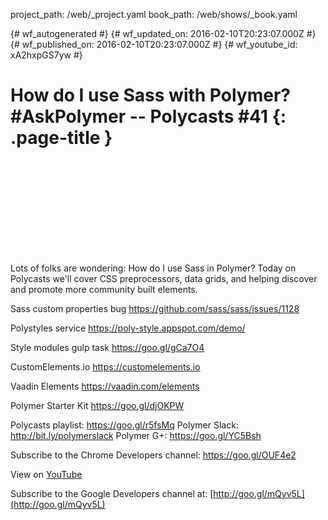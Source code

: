 project_path: /web/_project.yaml
book_path: /web/shows/_book.yaml

{# wf_autogenerated #}
{# wf_updated_on: 2016-02-10T20:23:07.000Z #}
{# wf_published_on: 2016-02-10T20:23:07.000Z #}
{# wf_youtube_id: xA2hxpGS7yw #}

# How do I use Sass with Polymer? #AskPolymer -- Polycasts #41 {: .page-title }


<div class="video-wrapper">
  <iframe class="devsite-embedded-youtube-video" data-video-id="xA2hxpGS7yw"
          data-autohide="1" data-showinfo="0" frameborder="0" allowfullscreen>
  </iframe>
</div>

Lots of folks are wondering: How do I use Sass in Polymer? Today on Polycasts we&#x27;ll cover CSS preprocessors, data grids, and helping discover and promote more community built elements.

Sass custom properties bug
https://github.com/sass/sass/issues/1128

Polystyles service
https://poly-style.appspot.com/demo/

Style modules gulp task
https://goo.gl/gCa7O4

CustomElements.io
https://customelements.io

Vaadin Elements
https://vaadin.com/elements

Polymer Starter Kit
https://goo.gl/djOKPW

Polycasts playlist: https://goo.gl/r5fsMq 
Polymer Slack: http://bit.ly/polymerslack
Polymer G+: https://goo.gl/YC5Bsh

Subscribe to the Chrome Developers channel: https://goo.gl/OUF4e2

View on [YouTube](https://youtu.be/xA2hxpGS7yw)

Subscribe to the Google Developers channel at: [http://goo.gl/mQyv5L](http://goo.gl/mQyv5L)
